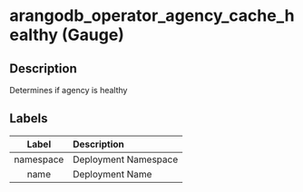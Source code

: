 # arangodb_operator_agency_cache_healthy (Gauge)

## Description

Determines if agency is healthy

## Labels

|   Label   | Description          |
|:---------:|:---------------------|
| namespace | Deployment Namespace |
|   name    | Deployment Name      |
